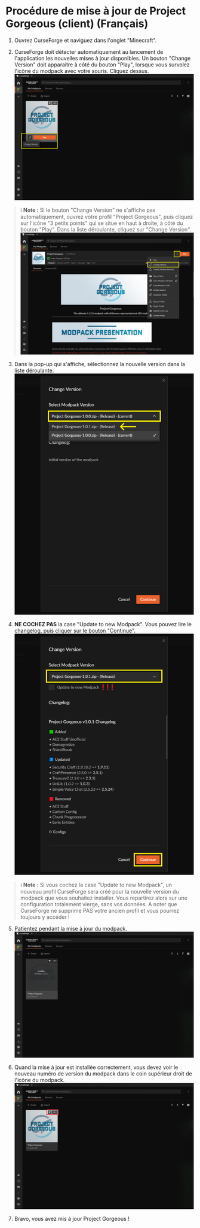 # Procédure de mise à jour de Project Gorgeous (client) (Français)

1. Ouvrez CurseForge et naviguez dans l'onglet "Minecraft".

2. CurseForge doit détecter automatiquement au lancement de l'application les nouvelles mises à jour disponibles. Un bouton "Change Version" doit apparaitre à côté du bouton "Play", lorsque vous survolez l'icône du modpack avec votre souris. Cliquez dessus.
![Image du bouton Change Version du modpack sur CurseForge](images/Tuto_Update_Client_Modpack_Project_Gorgeous_1.png)

> ℹ️ **Note :** Si le bouton "Change Version" ne s'affiche pas automatiquement, ouvrez votre profil "Project Gorgeous", puis cliquez sur l'icône "3 petits points" qui se situe en haut à droite, à côté du bouton "Play". Dans la liste déroulante, cliquez sur "Change Version".
![Image d'accès au bouton Change Version du modpack sur CurseForge](images/Tuto_Update_Client_Modpack_Project_Gorgeous_2.png)

3. Dans la pop-up qui s'affiche, sélectionnez la nouvelle version dans la liste déroulante.
![Image de sélection de la nouvelle version du modpack à installer](images/Tuto_Update_Client_Modpack_Project_Gorgeous_3.png)

4. **NE COCHEZ PAS** la case "Update to new Modpack". Vous pouvez lire le changelog, puis cliquer sur le bouton "Continue".
![Image de l'affichage du changelog de la nouvelle version du modpack](images/Tuto_Update_Client_Modpack_Project_Gorgeous_4.png)

> ℹ️ **Note :** Si vous cochez la case "Update to new Modpack", un nouveau profil CurseForge sera créé pour la nouvelle version du modpack que vous souhaitez installer. Vous repartirez alors sur une configuration totalement vierge, sans vos données. A noter que CurseForge ne supprime PAS votre ancien profil et vous pourrez toujours y accéder !

5. Patientez pendant la mise à jour du modpack.
![Image de l'installation de la nouvelle version du modpack](images/Tuto_Update_Client_Modpack_Project_Gorgeous_5.png)

6. Quand la mise à jour est installée correctement, vous devez voir le nouveau numéro de version du modpack dans le coin supérieur droit de l'icône du modpack.
![Image du nouveau numéro de version de modpack](images/Tuto_Update_Client_Modpack_Project_Gorgeous_6.png)

7. Bravo, vous avez mis à jour Project Gorgeous !
